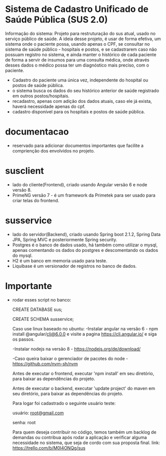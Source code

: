 # Sistema de Cadastro Unificado de Saúde Pública (SUS 2.0)

Informação do sistema: Projeto para restruturação do sus atual, usado no serviço público de saúde. A ideia desse projeto, é usar de forma efetiva, um sistema onde o paciente possa, usando apenas o CPF, se consultar no sistema de saúde público - hospitais e postos, e se cadastrarem caso não possuam registro no sistema, e ainda manter o histórico de cada paciente de forma a servir de insumos para uma consulta médica, onde através desses dados o médico possa ter um diagnóstico mais preciso, com o paciente.

- Cadastro do paciente uma única vez, independente do hospital ou postos de saúde pública.
- o sistema busca os dados do seu histórico anterior de saúde registrado em outros postos/hospitais.
- recadastro, apenas com adição dos dados atuais, caso ele já exista, haverá necessidade apenas do cpf.
- cadastro disponível para os hospitais e postos de saúde pública.

# documentacao
- reservado para adicionar documentos importantes que facilite a comprienção dos envolvidos no projeto.

# susclient
- lado do cliente(Frontend), criado usando Angular versão 6 e node versão 8.
- PrimeNG versão 7 - é um framework da Primetek para ser usado para criar telas do frontend.

# susservice
- lado do servidor(Backend), criado usando Spring boot 2.1.2, Spring Data JPA, Spring MVC e posteriormente Spring security.
- Postgres é o banco de dados usado, há também como utilizar o mysql, apenas comentando os dados do postgres e descomentando os dados do mysql.
- H2 é um banco em memoria usado para teste.
- Liquibase é um versionador de registros no banco de dados.

# Importante
- rodar esses script no banco:

  CREATE DATABASE sus;
  
  CREATE SCHEMA susservice;
  
  Caso use linux baseado no ubuntu:
  -Instalar angular na versão 6 - npm install @angular/cli@6.0.0 e visite a pagina https://cli.angular.io/ e siga os passos.
  
  -Instalar nodejs na versão 8 -  https://nodejs.org/de/download/
  
  -Caso queira baixar o gerenciador de pacotes do node - https://github.com/nvm-sh/nvm
  
  Antes de executar o frontend, executar 'npm install' em seu diretório, para baixar as dependências do projeto.
  
  Antes de executar o backend, executar 'update project' do maven em seu diretório, para baixar as dependências do projeto.
  
  Para logar foi cadastrado o seguinte usuário teste: 
  
  usuário: root@gmail.com 
  
  senha: root
  
  Para quem deseja contribuir no código, temos também um backlog de demandas ou contribua após rodar a aplicação e verificar alguma necessidade no sistema, que seja de cordo com sua proposta final.
  link: https://trello.com/b/M0I4ONQg/sus
